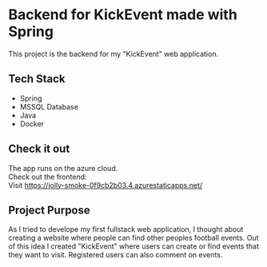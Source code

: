 # Backend for KickEvent made with Spring

This project is the backend for my "KickEvent" web application.

## Tech Stack

- Spring
- MSSQL Database
- Java
- Docker


## Check it out

The app runs on the azure cloud. \
Check out the frontend: \
Visit https://jolly-smoke-0f9cb2b03.4.azurestaticapps.net/


## Project Purpose

As I tried to develope my first fullstack web application, I thought about creating a website
where people can find other peoples football events. Out of this idea I created "KickEvent" where
users can create or find events that they want to visit. Registered users can also comment on events.

